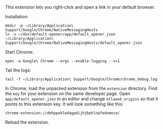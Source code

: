 This extension lets you right-click and open a link in your default browser.

Installation:

```
mkdir -p ~/Library/Application\ Support/Google/Chrome/NativeMessagingHosts
ln -s ~/dev/default-opener/app/default_opener.json ~/Library/Application\ Support/Google/Chrome/NativeMessagingHosts/default_opener.json
```

Start Chrome:

```
open -a Google\ Chrome --args --enable-logging --v=1
```

Tail the logs:

```
tail -f ~/Library/Application\ Support/Google/Chrome/chrome_debug.log
```

In Chrome, load the unpacked extension from the `extension` directory. Find the `key` for your extension on the same developer page. Open `app/default_opener.json` in an editor and change `allowed_origins` so that it points to this extension key. It will look something like this:

```
chrome-extension://dehppekledagpdijhjbphlnpfednmoce/
```

Reload the extension.
